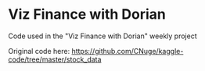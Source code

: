 # Viz Finance with Dorian
 Code used in the "Viz Finance with Dorian" weekly project
 
 Original code here: https://github.com/CNuge/kaggle-code/tree/master/stock_data
